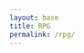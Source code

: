 ```yaml
---
layout: base
title: RPG
permalink: /rpg/
---
```


<canvas id='gameCanvas'></canvas>

<script type="module">
    import GameControl from '{{site.baseurl}}/assets/js/rpg/GameControl.js';

    // Background data
    const image_src = "{{site.baseurl}}/images/rpg/coral_reef.jpg";
    const image_data = {
        pixels: {height: 580, width: 1038}
    };
    const image = {src: image_src, data: image_data};

    // Turtle sprite data
    const turtle_src = "{{site.baseurl}}/images/rpg/turtle.png";
    const turtle_data = {
        SCALE_FACTOR: 10,
        STEP_FACTOR: 1000,
        ANIMATION_RATE: 100,
        pixels: {height: 280, width: 256},
        orientation: {rows: 4, columns: 3 },
        down: {row: 0, start: 0, columns: 3 },
        left: {row: 1, start: 0, columns: 3 },
        right: {row: 2, start: 0, columns: 3 },
        up: {row: 3, start: 0, columns: 3 },
    };
    const turtle = {src: turtle_src, data: turtle_data};

    // Seaweed sprite data
    const seaweed_src = "{{site.baseurl}}/images/rpg/Seaweed.png";
    const seaweed_data = {
        SCALE_FACTOR: 10,    
        pixels: { height: 66, width: 59 },
    };
    const seaweed = { src: seaweed_src, data: seaweed_data };

    // Fish sprite data
    const fish_src = "{{site.baseurl}}/images/rpg/fishies.png"; // Update with the correct fish image URL
    const fish_data = {
        SCALE_FACTOR: 10,
        pixels: { height: 128, width: 97 }, // Adjust based on your fish image size
    };
    const fish = { src: fish_src, data: fish_data };

    // Assets for game
    const assets = { image: image, sprite: turtle, seaweed: seaweed};

    // Start game engine
    GameControl.start(assets);
</script>
